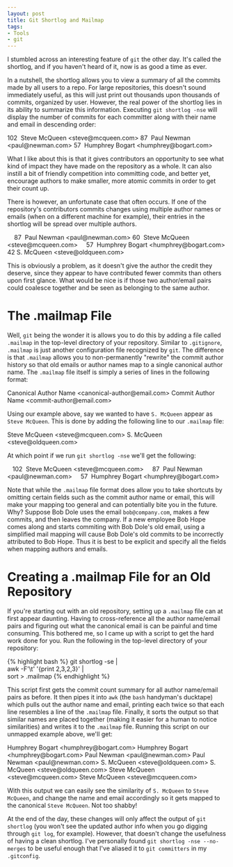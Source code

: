```yaml
---
layout: post
title: Git Shortlog and Mailmap
tags:
- Tools
- git
---
```

I stumbled across an interesting feature of `git` the other day. It's called
the shortlog, and if you haven't heard of it, now is as good a time as ever.

In a nutshell, the shortlog allows you to view a summary of all the commits
made by all users to a repo. For large repositories, this doesn't sound
immediately useful, as this will just print out thousands upon thousands of
commits, organized by user. However, the real power of the shortlog lies in its
ability to summarize this information. Executing `git shortlog -nse` will
display the number of commits for each committer along with their name and
email in descending order:

<output title="Condensed output of `git shortlog -nse`">
   102  Steve McQueen &lt;steve@mcqueen.com&gt;
    87  Paul Newman &lt;paul@newman.com&gt;
    57  Humphrey Bogart &lt;humphrey@bogart.com&gt;
</output>

What I like about this is that it gives contributors an opportunity to see what
kind of impact they have made on the repository as a whole. It can also instill
a bit of friendly competition into committing code, and better yet, encourage
authors to make smaller, more atomic commits in order to get their count up.

There is however, an unfortunate case that often occurs. If one of the
repository's contributors commits changes using multiple author names or emails
(when on a different machine for example), their entries in the shortlog will be
spread over multiple authors.

<output title="Output of shortlog before using .mailmap">
    87  Paul Newman &lt;paul@newman.com&gt;
    60  Steve McQueen &lt;steve@mcqueen.com&gt;
    57  Humphrey Bogart &lt;humphrey@bogart.com&gt;
    42  S. McQueen &lt;steve@oldqueen.com&gt;
</output>

This is obviously a problem, as it doesn't give the author the credit they
deserve, since they appear to have contributed fewer commits than others upon
first glance. What would be nice is if those two author/email pairs could
coalesce together and be seen as belonging to the same author.

# The .mailmap File

Well, `git` being the wonder it is allows you to do this by adding a file
called `.mailmap` in the top-level directory of your repository.  Similar to
`.gitignore`, `.mailmap` is just another configuration file recognized by
`git`. The difference is that `.mailmap` allows you to non-permanently
"rewrite" the commit author history so that old emails or author names map to a
single canonical author name. The `.mailmap` file itself is simply a series of
lines in the following format:

<output title="Line format of .mailmap file">
Canonical Author Name &lt;canonical-author@email.com&gt; Commit Author Name &lt;commit-author@email.com&gt;
</output>

Using our example above, say we wanted to have `S. McQueen` appear as `Steve
McQueen`. This is done by adding the following line to our `.mailmap` file:

<output title="Example line in .mailmap file">
Steve McQueen &lt;steve@mcqueen.com&gt; S. McQueen &lt;steve@oldqueen.com&gt;
</output>

At which point if we run `git shortlog -nse` we'll get the following:

<output>
   102  Steve McQueen &lt;steve@mcqueen.com&gt;
    87  Paul Newman &lt;paul@newman.com&gt;
    57  Humphrey Bogart &lt;humphrey@bogart.com&gt;
</output>

Note that while the `.mailmap` file format does allow you to take shortcuts by
omitting certain fields such as the commit author name or email, this will make
your mapping too general and can potentially bite you in the future. Why?
Suppose Bob Dole uses the email `bob@company.com`, makes a few commits, and
then leaves the company. If a new employee Bob Hope comes along and starts
commiting with Bob Dole's old email, using a simplified mail mapping will cause
Bob Dole's old commits to be incorrectly attributed to Bob Hope. Thus it is
best to be explicit and specify all the fields when mapping authors and emails.

# Creating a .mailmap File for an Old Repository

If you're starting out with an old repository, setting up a `.mailmap` file can
at first appear daunting. Having to cross-reference all the author name/email
pairs and figuring out what the canonical email is can be painful and time
consuming. This bothered me, so I came up with a script to get the hard work
done for you. Run the following in the top-level directory of your repository:

{% highlight bash %}
git shortlog -se | \
  awk -F'\t' '{print $2,$3,$2,$3}' | \
  sort > .mailmap
{% endhighlight %}

This script first gets the commit count summary for all author name/email pairs
as before. It then pipes it into `awk` (the `bash` handyman's ducktape) which
pulls out the author name and email, printing each twice so that each line
resembles a line of the `.mailmap` file. Finally, it sorts the output so that
similar names are placed together (making it easier for a human to notice
similarities) and writes it to the `.mailmap` file. Running this script on our
unmapped example above, we'll get:

<output title="Output of helper script">
Humphrey Bogart &lt;humphrey@bogart.com&gt; Humphrey Bogart &lt;humphrey@bogart.com&gt;
Paul Newman &lt;paul@newman.com&gt; Paul Newman &lt;paul@newman.com&gt;
S. McQueen &lt;steve@oldqueen.com&gt; S. McQueen &lt;steve@oldqueen.com&gt;
Steve McQueen &lt;steve@mcqueen.com&gt; Steve McQueen &lt;steve@mcqueen.com&gt;
</output>

With this output we can easily see the similarity of `S. McQueen` to `Steve
McQueen`, and change the name and email accordingly so it gets mapped to the
canonical `Steve McQueen`. Not too shabby!

At the end of the day, these changes will only affect the output of `git
shortlog` (you won't see the updated author info when you go digging through
`git log`, for example). However, that doesn't change the usefulness of having
a clean shortlog. I've personally found `git shortlog -nse --no-merges` to be
useful enough that I've aliased it to `git committers` in my `.gitconfig`.
